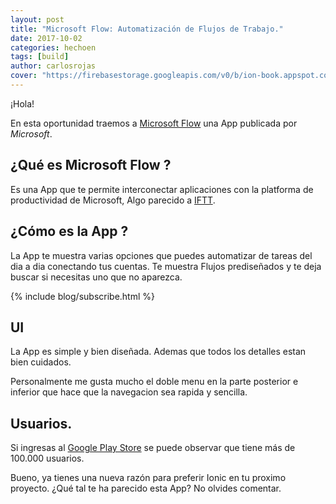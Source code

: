 ```yaml
---
layout: post
title: "Microsoft Flow: Automatización de Flujos de Trabajo."
date: 2017-10-02
categories: hechoen
tags: [build]
author: carlosrojas
cover: "https://firebasestorage.googleapis.com/v0/b/ion-book.appspot.com/o/posts%2F2017-10-02-Microsoft-Flow%2Fmicrosoft-flow-img-header.jpg?alt=media&token=3fe00c50-76db-486d-97da-68b7214ec583"
---
```


<amp-img width="1024" height="602" layout="responsive" src="https://firebasestorage.googleapis.com/v0/b/ion-book.appspot.com/o/posts%2F2017-10-02-Microsoft-Flow%2Fmicrosoft-flow-img-header.jpg?alt=media&token=3fe00c50-76db-486d-97da-68b7214ec583"></amp-img>

¡Hola!

En esta oportunidad traemos a [Microsoft Flow](https://play.google.com/store/apps/details?id=com.microsoft.flow&hl=en&utm_source=global_co&utm_medium=prtnr&utm_content=Mar2515&utm_campaign=PartBadge&pcampaignid=MKT-Other-global-all-co-prtnr-py-PartBadge-Mar2515-1) una App publicada por *Microsoft*.

## ¿Qué es Microsoft Flow ?

Es una App que te permite interconectar aplicaciones con la platforma de productividad de Microsoft, Algo parecido a [IFTT](https://ifttt.com/).

## ¿Cómo es la App ?

La App te muestra varias opciones que puedes automatizar de tareas del dia a dia conectando tus cuentas. Te muestra Flujos prediseñados y te deja buscar si necesitas uno que no aparezca.

{% include blog/subscribe.html %}

## UI

La App es simple y bien diseñada. Ademas que todos los detalles estan bien cuidados.

<amp-img width="1024" height="455" layout="responsive" src="https://firebasestorage.googleapis.com/v0/b/ion-book.appspot.com/o/posts%2F2017-10-02-Microsoft-Flow%2FGroup.png?alt=media&token=df37cb3b-058c-451f-a64b-933446df0e87"></amp-img>

Personalmente me gusta mucho el doble menu en la parte posterior e inferior que hace que la navegacion sea rapida y sencilla.

## Usuarios.

Si ingresas al [Google Play Store](https://play.google.com/store/apps/details?id=com.microsoft.flow&hl=en&utm_source=global_co&utm_medium=prtnr&utm_content=Mar2515&utm_campaign=PartBadge&pcampaignid=MKT-Other-global-all-co-prtnr-py-PartBadge-Mar2515-1) se puede observar que tiene más de 100.000 usuarios.

Bueno, ya tienes una nueva razón para preferir Ionic en tu proximo proyecto. ¿Qué tal te ha parecido esta App? No olvides comentar.



